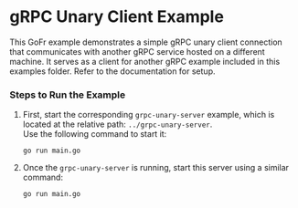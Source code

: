 # gRPC Unary Client Example

This GoFr example demonstrates a simple gRPC unary client connection that communicates with another gRPC service hosted on a different machine. It serves as a client for another gRPC example included in this examples folder.
Refer to the documentation for setup.

### Steps to Run the Example

1. First, start the corresponding `grpc-unary-server` example, which is located at the relative path: `../grpc-unary-server`.  
   Use the following command to start it:
   ```console
   go run main.go
   ```

2. Once the `grpc-unary-server` is running, start this server using a similar command:
   ```console
   go run main.go
   ```
